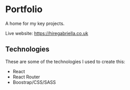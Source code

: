 # Portfolio
A home for my key projects.

Live website: https://hiregabriella.co.uk

## Technologies
These are some of the technologies I used to create this:
* React
* React Router
* Boostrap/CSS/SASS
